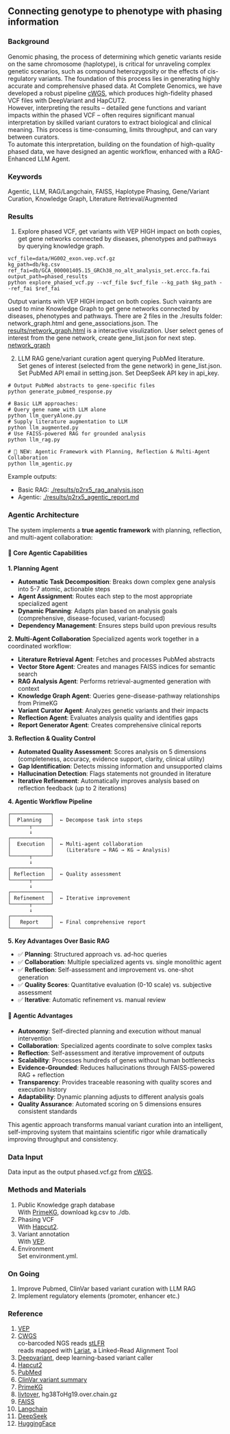 ## Connecting genotype to phenotype with phasing information    

### Background  
Genomic phasing, the process of determining which genetic variants reside on the same chromosome (haplotype), is critical for unraveling complex genetic scenarios, such as compound heterozygosity or the effects of cis-regulatory variants. The foundation of this process lies in generating highly accurate and comprehensive phased data. At Complete Genomics, we have developed a robust pipeline [cWGS](https://github.com/Complete-Genomics/DNBSEQ_Complete_WGS/tree/dev), which produces high-fidelity phased VCF files with DeepVariant and HapCUT2.  
However, interpreting the results – detailed gene functions and variant impacts within the phased VCF – often requires significant manual interpretation by skilled variant curators to extract biological and clinical meaning. This process is time-consuming, limits throughput, and can vary between curators.  
To automate this interpretation, building on the foundation of high-quality phased data, we have designed an agentic workflow, enhanced with a RAG-Enhanced LLM Agent.  

### Keywords
Agentic, LLM, RAG/Langchain, FAISS, Haplotype Phasing, Gene/Variant Curation, Knowledge Graph, Literature Retrieval/Augmented      

### Results
1. Explore phased VCF, get variants with VEP HIGH impact on both copies, get gene networks connected by diseases, phenotypes and pathways by querying knowledge graph.  

```
vcf_file=data/HG002_exon.vep.vcf.gz
kg_path=db/kg.csv
ref_fai=db/GCA_000001405.15_GRCh38_no_alt_analysis_set.ercc.fa.fai
output_path=phased_results
python explore_phased_vcf.py --vcf_file $vcf_file --kg_path $kg_path --ref_fai $ref_fai
```
Output variants with VEP HIGH impact on both copies. Such vairants are used to mine Knowledge Graph to get gene networks connected by diseases, phenotypes and pathways. There are 2 files in the ./results folder: network_graph.html and gene_associations.json. The [results/network_graph.html](results/network_graph.html) is a interactive visulization. 
User select genes of interest from the gene network, create gene_list.json for next step.   
[network_graph](images/network_graph.jpg) 

2. LLM RAG gene/variant curation agent querying PubMed literature.    
Set genes of interest (selected from the gene network) in gene_list.json.  
Set PubMed API email in setting.json. 
Set DeepSeek API key in api_key.   
```
# Output PubMed abstracts to gene-specific files
python generate_pubmed_response.py 

# Basic LLM approaches:
# Query gene name with LLM alone 
python llm_queryAlone.py 
# Supply literature augmentation to LLM  
python llm_augmented.py  
# Use FAISS-powered RAG for grounded analysis
python llm_rag.py  

# 🌟 NEW: Agentic Framework with Planning, Reflection & Multi-Agent Collaboration
python llm_agentic.py
```
Example outputs: 
- Basic RAG: [./results/p2rx5_rag_analysis.json](results/p2rx5_rag_analysis.json)
- Agentic: [./results/p2rx5_agentic_report.md](results/p2rx5_agentic_report.md)  

### Agentic Architecture

The system implements a **true agentic framework** with planning, reflection, and multi-agent collaboration:

#### 🎯 Core Agentic Capabilities

**1. Planning Agent**
- **Automatic Task Decomposition**: Breaks down complex gene analysis into 5-7 atomic, actionable steps
- **Agent Assignment**: Routes each step to the most appropriate specialized agent
- **Dynamic Planning**: Adapts plan based on analysis goals (comprehensive, disease-focused, variant-focused)
- **Dependency Management**: Ensures steps build upon previous results

**2. Multi-Agent Collaboration**
Specialized agents work together in a coordinated workflow:
- **Literature Retrieval Agent**: Fetches and processes PubMed abstracts
- **Vector Store Agent**: Creates and manages FAISS indices for semantic search
- **RAG Analysis Agent**: Performs retrieval-augmented generation with context
- **Knowledge Graph Agent**: Queries gene-disease-pathway relationships from PrimeKG
- **Variant Curator Agent**: Analyzes genetic variants and their impacts
- **Reflection Agent**: Evaluates analysis quality and identifies gaps
- **Report Generator Agent**: Creates comprehensive clinical reports

**3. Reflection & Quality Control**
- **Automated Quality Assessment**: Scores analysis on 5 dimensions (completeness, accuracy, evidence support, clarity, clinical utility)
- **Gap Identification**: Detects missing information and unsupported claims
- **Hallucination Detection**: Flags statements not grounded in literature
- **Iterative Refinement**: Automatically improves analysis based on reflection feedback (up to 2 iterations)

**4. Agentic Workflow Pipeline**
```
┌─────────────┐
│  Planning   │  ← Decompose task into steps
└──────┬──────┘
       ↓
┌─────────────┐
│  Execution  │  ← Multi-agent collaboration
│             │    (Literature → RAG → KG → Analysis)
└──────┬──────┘
       ↓
┌─────────────┐
│ Reflection  │  ← Quality assessment
└──────┬──────┘
       ↓
┌─────────────┐
│ Refinement  │  ← Iterative improvement
└──────┬──────┘
       ↓
┌─────────────┐
│   Report    │  ← Final comprehensive report
└─────────────┘
```

**5. Key Advantages Over Basic RAG**
- ✅ **Planning**: Structured approach vs. ad-hoc queries
- ✅ **Collaboration**: Multiple specialized agents vs. single monolithic agent
- ✅ **Reflection**: Self-assessment and improvement vs. one-shot generation
- ✅ **Quality Scores**: Quantitative evaluation (0-10 scale) vs. subjective assessment
- ✅ **Iterative**: Automatic refinement vs. manual review

#### 🎯 Agentic Advantages

- **Autonomy**: Self-directed planning and execution without manual intervention
- **Collaboration**: Specialized agents coordinate to solve complex tasks
- **Reflection**: Self-assessment and iterative improvement of outputs
- **Scalability**: Processes hundreds of genes without human bottlenecks
- **Evidence-Grounded**: Reduces hallucinations through FAISS-powered RAG + reflection
- **Transparency**: Provides traceable reasoning with quality scores and execution history
- **Adaptability**: Dynamic planning adjusts to different analysis goals
- **Quality Assurance**: Automated scoring on 5 dimensions ensures consistent standards

This agentic approach transforms manual variant curation into an intelligent, self-improving system that maintains scientific rigor while dramatically improving throughput and consistency.

### Data Input
Data input as the output phased.vcf.gz from [cWGS](https://github.com/Complete-Genomics/DNBSEQ_Complete_WGS/tree/dev).  


### Methods and Materials  
1. Public Knowledge graph database  
With [PrimeKG](https://zitniklab.hms.harvard.edu/projects/PrimeKG/), download kg.csv to ./db.     
2. Phasing VCF  
With [Hapcut2](https://github.com/vibansal/HapCUT2). 
3. Variant annotation  
With [VEP](https://www.ensembl.org/vep). 
4. Environment  
Set environment.yml.  

### On Going  
1. Improve Pubmed, ClinVar based variant curation with LLM RAG  
2. Implement regulatory elements (promoter, enhancer etc.)  

### Reference  
1. [VEP](https://www.ensembl.org/vep)  
2. [CWGS](https://github.com/CGI-stLFR/CompleteWGS)  
co-barcoded NGS reads [stLFR](https://www.ncbi.nlm.nih.gov/pmc/articles/PMC6499310/)    
reads mapped with [Lariat](https://github.com/10XGenomics/lariat), a Linked-Read Alignment Tool   
1. [Deepvariant](https://github.com/google/deepvariant), deep learning-based variant caller  
2. [Hapcut2](https://github.com/vibansal/HapCUT2)  
3. [PubMed](https://pubmed.ncbi.nlm.nih.gov/)   
4. [ClinVar variant summary](https://ftp.ncbi.nlm.nih.gov/pub/clinvar/tab_delimited/)  
5. [PrimeKG](https://zitniklab.hms.harvard.edu/projects/PrimeKG/)  
6. [livtover](http://hgdownload.cse.ucsc.edu/goldenPath/hg38/liftOver/), hg38ToHg19.over.chain.gz  
7. [FAISS](https://github.com/facebookresearch/faiss)  
8. [Langchain](https://github.com/hwchase17/langchain)  
9. [DeepSeek](https://deepseek.com/)  
10. [HuggingFace](https://huggingface.co/)  

